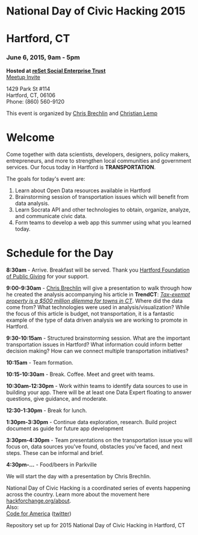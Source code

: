 # National Day of Civic Hacking 2015
# Hartford, CT
### June 6, 2015, 9am - 5pm

**Hosted at [reSet Social Enterprise Trust](http://www.socialenterprisetrust.org/)**  
[Meetup Invite](http://www.meetup.com/reSET-Hartford/events/222663866/)

1429 Park St #114  
Hartford, CT, 06106  
Phone: (860) 560-9120  

This event is organized by [Chris Brechlin](https://twitter.com/CTDataGuy) and [Christian Lemp](http://www.twitter.com/c_lemp)

Welcome
=======
Come together with data scientists, developers, designers, policy makers, entrepreneurs, and more to strengthen local communities and government services. Our focus today in Hartford is **TRANSPORTATION**. 

The goals for today's event are:  

1.  Learn about Open Data resources available in Hartford
2.  Brainstorming session of transportation issues which will benefit from data analysis.
3.  Learn Socrata API and other technologies to obtain, organize, analyze, and communicate civic data.
4.  Form teams to develop a web app this summer using what you learned today.

Schedule for the Day
====================
**8:30am** - Arrive. Breakfast will be served. Thank you [Hartford Foundation of Public Giving](http://www.hfpg.org/) for your support.

**9:00-9:30am** - [Chris Brechlin](https://www.linkedin.com/in/ctdataguy) will give a presentation to walk through how he created the analysis accompanying his article in **TrendCT**: [*Tax-exempt property is a $500 million dilemma for towns in CT*]( http://trendct.org/2015/04/10/tax-exempt-property-is-a-500-million-dilemma-for-towns-in-ct/). Where did the data come from? What technologies were used in analysis/visualization? While the focus of this article is budget, not transportation, it is a fantastic example of the type of data driven analysis we are working to promote in Hartford.

**9:30-10:15am** - Structured brainstorming session. What are the important transportation issues in Hartford? What information could inform better decision making? How can we connect multiple transportation initiatives?

**10:15am** - Team formation.

**10:15-10:30am** - Break. Coffee. Meet and greet with teams.

**10:30am-12:30pm** - Work within teams to identify data sources to use in building your app. There will be at least one Data Expert floating to answer questions, give guidance, and moderate.

**12:30-1:30pm** - Break for lunch.

**1:30pm-3:30pm** - Continue data exploration, research. Build project document as guide for future app development

**3:30pm-4:30pm** - Team presentations on the transportation issue you will focus on, data sources you've found, obstacles you've faced, and next steps. These can be informal and brief.

**4:30pm-...** - Food/beers in Parkville

We will start the day with a presentation by Chris Brechlin.

National Day of Civic Hacking is a coordinated series of events happening across the country. Learn more about the movement here [hackforchange.org/about](http://www.hackforchange.org/about).  
Also:  
[Code for America](http://t.co/SdrDB6SXsQ) ([twitter](https://twitter.com/codeforamerica))


Repository set up for 2015 National Day of Civic Hacking in Hartford, CT
